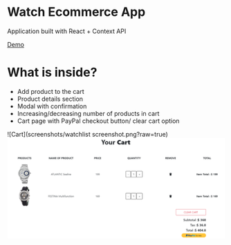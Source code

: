 # Watch Ecommerce App

Application built with React + Context API

[Demo](https://immense-fortress-83035.herokuapp.com/)

# What is inside?

* Add product to the cart
* Product details section
* Modal with confirmation
* Increasing/decreasing number of products in cart
* Cart page with PayPal checkout button/ clear cart option



![Cart](screenshots/watchlist screenshot.png?raw=true)
![Cart](screenshots/cart.png?raw=true)
